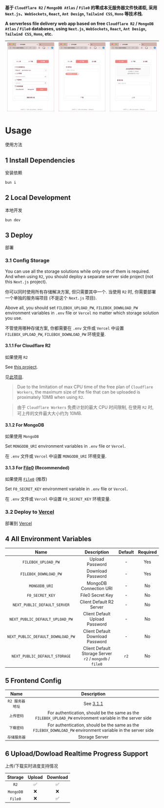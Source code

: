 **基于 `Cloudflare R2` / `MongoDB Atlas` / `File0` 的零成本无服务器文件快递柜, 采用 `Next.js`、`WebSockets`, `React`, `Ant Design`, `Tailwind CSS`, `Hono` 等技术栈.**

**A serverless file delivery web app based on free `Cloudflare R2` / `MongoDB Atlas` / `File0` databases, using `Next.js`, `WebSockets`, `React`, `Ant Design`, `Tailwind CSS`, `Hono`, etc.**

|![](README_1.png)|![](README_2.png)|![](README_3.png)|
|:---:|:---:|:---:|

# Usage
使用方法

## 1 Install Dependencies
安装依赖

```bash
bun i
```

## 2 Local Development
本地开发

```bash
bun dev
```

## 3 Deploy
部署

### 3.1 Config Storage
You can use all the storage solutions while only one of them is required. And when using `R2`, you should deploy a separate server side project (not this `Next.js` project).

你可以同时使用所有存储解决方案, 但只需要其中一个. 当使用 `R2` 时, 你需要部署一个单独的服务端项目 (不是这个 `Next.js` 项目).

Above all, you should set `FILEBOX_UPLOAD_PW`, `FILEBOX_DOWNLOAD_PW` environment variables in `.env` file or `Vercel` no matter which storage solution you use.

不管使用哪种存储方案, 你都需要在 `.env` 文件或 `Vercel` 中设置 `FILEBOX_UPLOAD_PW`, `FILEBOX_DOWNLOAD_PW` 环境变量.

#### 3.1.1 For Cloudflare R2
如果使用 `R2`

See [this project](https://github.com/LeafYeeXYZ/MyAPIs).

见[此项目](https://github.com/LeafYeeXYZ/MyAPIs).

> Due to the limitation of max CPU time of the free plan of `Cloudflare Workers`, the maximum size of the file that can be uploaded is proximately 10MB when using `R2`.

> 由于 `Cloudflare Workers` 免费计划的最大 CPU 时间限制, 在使用 `R2` 时, 可上传的文件最大大小约为 10MB.

#### 3.1.2 For MongoDB
如果使用 `MongoDB`

Set `MONGODB_URI` environment variables in `.env` file or `Vercel`.

在 `.env` 文件或 `Vercel` 中设置 `MONGODB_URI` 环境变量.

#### 3.1.3 For [File0](https://file0.dev/) (Recommended)
如果使用 [`File0`](https://file0.dev/) (推荐)

Set `F0_SECRET_KEY` environment variable in `.env` file or `Vercel`.

在 `.env` 文件或 `Vercel` 中设置 `F0_SECRET_KEY` 环境变量.

### 3.2 Deploy to [Vercel](https://vercel.com/)
部署到 [Vercel](https://vercel.com/)

## 4 All Environment Variables
| Name | Description | Default | Required |
| :---: | :---: | :---: | :---: |
| `FILEBOX_UPLOAD_PW` | Upload Password | - | Yes |
| `FILEBOX_DOWNLOAD_PW` | Download Password | - | Yes |
| `MONGODB_URI` | MongoDB Connection URI | - | No |
| `F0_SECRET_KEY` | File0 Secret Key | - | No |
| `NEXT_PUBLIC_DEFAULT_SERVER` | Client Default R2 Server | - | No |
| `NEXT_PUBLIC_DEFAULT_UPLOAD_PW` | Client Default Upload Password | - | No |
| `NEXT_PUBLIC_DEFAULT_DOWNLOAD_PW` | Client Default Download Password | - | No |
| `NEXT_PUBLIC_DEFAULT_STORAGE` | Client Default Storage Server<br>`r2` / `mongodb` / `file0` | `r2` | No |

## 5 Frontend Config
| Name | Description |
| :---: | :---: |
| `R2 服务器地址` | See [3.1.1](#311-for-cloudflare-r2) |
| `上传密码` | For authentication, should be the same as the `FILEBOX_UPLOAD_PW` environment variable in the server side |
| `下载密码` | For authentication, should be the same as the `FILEBOX_DOWNLOAD_PW` environment variable in the server side |
| `存储服务器` | Storage Server |

## 6 Upload/Dowload Realtime Progress Support
上传/下载实时进度支持情况

| Storage | Upload | Download |
| :---: | :---: | :---: |
| `R2` | ✅ | ✅ |
| `MongoDB` | ❌ | ❌ |
| `File0` | ❌ | ✅ |
